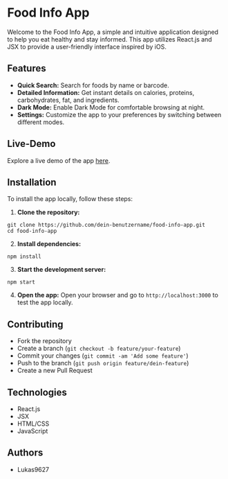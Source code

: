 # Food Info App
Welcome to the Food Info App, a simple and intuitive application designed to help you eat healthy and stay informed. This app utilizes React.js and JSX to provide a user-friendly interface inspired by iOS.

## Features
- **Quick Search:** Search for foods by name or barcode.
- **Detailed Information:** Get instant details on calories, proteins, carbohydrates, fat, and ingredients.
- **Dark Mode:** Enable Dark Mode for comfortable browsing at night.
- **Settings:** Customize the app to your preferences by switching between different modes.

## Live-Demo
Explore a live demo of the app [here](https://foodinfoapp.netlify.app/).

## Installation
To install the app locally, follow these steps:

1. **Clone the repository:**
```
git clone https://github.com/dein-benutzername/food-info-app.git
cd food-info-app
```
2. **Install dependencies:**
```
npm install
```
3. **Start the development server:**
```
npm start
```
4. **Open the app:**
Open your browser and go to `http://localhost:3000` to test the app locally.

## Contributing
- Fork the repository
- Create a branch (`git checkout -b feature/your-feature`)
- Commit your changes (`git commit -am 'Add some feature'`)
- Push to the branch (`git push origin feature/dein-feature`)
- Create a new Pull Request

## Technologies
- React.js
- JSX
- HTML/CSS
- JavaScript

## Authors
- Lukas9627

